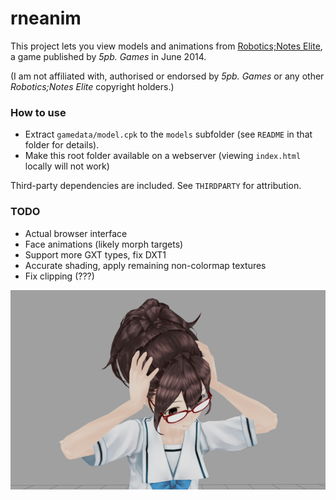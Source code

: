 # rneanim

This project lets you view models and animations from [Robotics;Notes Elite](https://vndb.org/v5883), a game published by *5pb. Games* in June 2014.

(I am not affiliated with, authorised or endorsed by *5pb. Games* or any other *Robotics;Notes Elite* copyright holders.)

### How to use

- Extract `gamedata/model.cpk` to the `models` subfolder (see `README` in that folder for details).
- Make this root folder available on a webserver (viewing `index.html` locally will not work)

Third-party dependencies are included. See `THIRDPARTY` for attribution.

### TODO

- Actual browser interface
- Face animations (likely morph targets)
- Support more GXT types, fix DXT1
- Accurate shading, apply remaining non-colormap textures
- Fix clipping (???)

![AkiDamaged](akidamaged.png?raw=true "AkiDamaged")